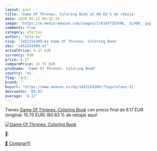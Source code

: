 ```yaml
---
layout: post
title: 'Game Of Thrones. Coloring Book al 60.83 % de rebaja'
date: 2020-05-22 09:32:34
image: 'https://m.media-amazon.com/images/I/618YfZEShML._SL400_.jpg'
comments: true
category: ofertas
author: 'tole.es'
slug: '1452154309-es Game Of Thrones. Coloring Book'
sku: '1452154309-es'
actualPrice: 6.17 EUR
currency: EUR
price: 6.17
comparePrice: 15.75 EUR
prodname: 'Game Of Thrones. Coloring Book'
country: 'es'
flag: '🇪🇸'
brand: ''
buyurl: 'https://www.amazon.es/dp/1452154309/?tag=tolees-21'
descuento: '60.83'
average: '6.17'
---
```


Tienes [Game Of Thrones. Coloring Book](https://www.amazon.es/dp/1452154309/?tag=tolees-21) con precio final de  6.17 EUR (original: 15.75 EUR) (60.83 %  de rebaja) aqui!

[![Game Of Thrones. Coloring Book](https://m.media-amazon.com/images/I/618YfZEShML._SL400_.jpg)](https://www.amazon.es/dp/1452154309/?tag=tolees-21)

🔎:


[🛒 Comprar!!!](https://www.amazon.es/dp/1452154309/?tag=tolees-21)
